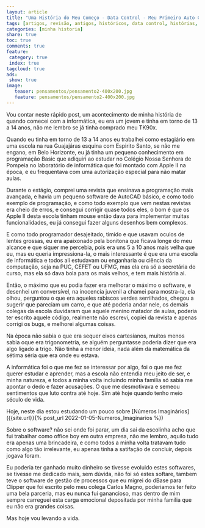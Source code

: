 ```yaml
---
layout: article
title: "Uma História do Meu Começo - Data Control - Meu Primeiro Auto CAD"
tags: [artigos, revisão, antigos, históricos, data control, histórias, meu começo, auto cad, primeiro auto cad, revistas de programação, tk90x]
categories: [minha historia]
share: true
toc: true
comments: true
feature:
 category: true
 index: true
tagcloud: true
ads:
 show: true
image:
   teaser: pensamentos/pensamento2-400x200.jpg
   feature: pensamentos/pensamento2-400x200.jpg
---
```

Vou contar neste rápido post, um acontecimento de minha história de quando comecei com a informática, eu era um jovem e tinha em torno de 13 a 14 anos, não me lembro se já tinha comprado meu TK90x.

<!--more-->

Quando eu tinha em torno de 13 a 14 anos eu trabalhei como estagiário em uma escola na rua Guajajáras esquina com Espirito Santo, se não me engano, em Belo Horizonte, eu já tinha um pequeno conhecimento em programação Basic que adiquiri ao estudar no Colégio Nossa Senhora de Pompeia no laboratório de informática que foi montado com Apple II na época, e eu frequentava com uma autorização especial para não matar aulas.

Durante o estágio, comprei uma revista que ensinava a programação mais avançada, e havia  um pequeno software de AutoCAD básico, e como todo exemplo de programação, e como todo exemplo que vem nestas revistas era cheio de erros, e consegui corrigir quase todos eles, o bom é que os Apple II desta escola tinham mouse então dava para implementar muitas funcionalidades, eu já consegui fazer alguns desenhos bem complexos.

E como todo programador desajeitado, timido e que usavam oculos de lentes grossas,  eu era apaixonado pela bonitona que ficava longe do meu alcance e que siquer me percebia, pois era uns 5 a 10 anos mais velha que eu, mas eu queria impressiona-la, o mais interessante é que era uma escola de informática e todos ali estudavam ou enganharia ou ciẽncia da computação, seja na PUC, CEFET ou UFMG, mas ela era só a secretária do curso, mas ela só dava bola para os mais velhos, e tem mais história ai.

Então, o máximo que eu podia fazer era melhorar o máximo o software, e desenhei um conversível, na inocencia juvenil a chamei para mostra-la, ela olhou, perguntou o que era aqueles rabiscos verdes serrilhados, chegou a sugerir que pareciam um carro, e que até poderia andar nele, os demais colegas da escola duvidaram que aquele menino matador de aulas, poderia ter escrito aquele código, realmente não escrevi, copiei da revista e apenas corrigi os bugs, e melhorei algumas coisas.

Na época não sabia o que era sequer eixos cartesianos, muitos menos sabia oque era trigonometria, se alguém perguntasse poderia dizer que era algo ligado a trigo. Não tinha a menor ideia, nada além da matemática da sétima séria que era onde eu estava.

A informática foi o que me fez se interessar por algo, foi o que me fez querer estudar e aprender, mas a escola não entendia meu jeito de ser, e minha natureza, e todos a minha volta incluindo minha familia só sabia me apontar o dedo e fazer acusações. O que me desmotivava e semeou sentimentos que luto contra até hoje. Sim até hoje quando tenho meio século de vida.

Hoje, neste dia estou estudando um pouco sobre [Números Imaginários]({{site.url}}{% post_url 2022-01-05-Numeros_Imaginarios %}) 

Sobre o software? não sei onde foi parar, um dia sai da escolinha acho que fui trabalhar como office boy em outra empresa, não me lembro, aquilo tudo era apenas uma brincadeira, e como todos a minha volta tratavam tudo como algo tão irrelevante, eu apenas tinha a satifação de concluir, depois jogava foram.

Eu poderia ter ganhado muito dinheiro se tivesse evoluido estes softwares, se tivesse me dedicado mais, sem dúvida, não foi só estes softare, tambem teve o software de gestão de processos que eu migrei do dBase para Clipper que foi escrito pelo meu colega Carlos Magno, poderiamos ter feito uma bela parceria, mas eu nunca fui ganancioso, mas dentro de mim sempre carreguei esta carga emocional depositada por minha familia que eu não era grandes coisas. 

Mas hoje vou levando a vida.
